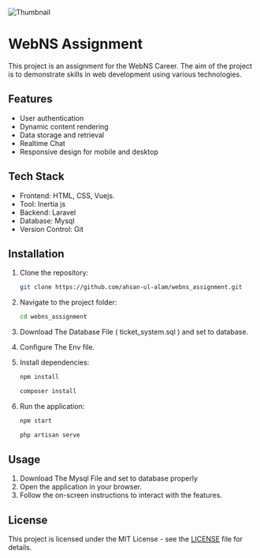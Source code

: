 ![Thumbnail](https://i.ibb.co.com/CKq9362K/webns.png)

# WebNS Assignment

This project is an assignment for the WebNS Career. The aim of the project is to demonstrate skills in web development using various technologies.

## Features

- User authentication
- Dynamic content rendering
- Data storage and retrieval
- Realtime Chat
- Responsive design for mobile and desktop

## Tech Stack

- Frontend: HTML, CSS, Vuejs.
- Tool: Inertia js
- Backend: Laravel
- Database: Mysql
- Version Control: Git

## Installation

1. Clone the repository:
    ```bash
    git clone https://github.com/ahsan-ul-alam/webns_assignment.git
    ```

2. Navigate to the project folder:
    ```bash
    cd webns_assignment
    ```

3. Download The Database File ( ticket_system.sql ) and set to database.
4. Configure The Env file.
5. Install dependencies:
    ```bash
    npm install
    ```
    ```bash
    composer install
    ```

6. Run the application:
    ```bash
    npm start
    ```
    ```bash
    php artisan serve
    ```

## Usage
1. Download The Mysql File and set to database properly
2. Open the application in your browser.
2. Follow the on-screen instructions to interact with the features.

## License

This project is licensed under the MIT License - see the [LICENSE](LICENSE) file for details.

